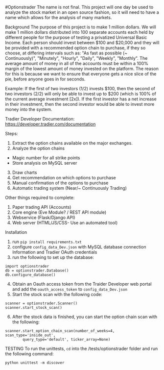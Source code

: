 #Optionstrader
The name is not final.
This project will one day be used to analyze the stock market in an open source fashion, so it will need to have a name which allows for the analysis of many markets.

Background
The purpose of this project is to make 1 million dollars.  We will make 1 million dollars distributed into 100 separate accounts each held by different people for the purpose of testing a privatized Universal Basic Income. Each person should invest between $100 and $20,000 and they will be provided with a recommended option chain to purchase, if they so choose, at differing intervals
such as: "As fast as possible (~ Continuously)", "Minutely", "Hourly", "Daily", "Weekly", "Monthly". The average amount of money in all of the accounts must be within a 100% margin of the lowest amount
of money invested on the platform.  The reason for this is because we want to ensure that everyone gets a nice slice of the pie, before anyone goes in for seconds.

Example:
If the first of two investors (1/2) invests $100, then the second of two investors (2/2) will only be able to invest up to $200 (which is 100% of the current average investment [2x]).
If the first investor has a net increase in their investment, then the second investor would be able to invest more money into the system.

Tradier Developer Documentation:
https://developer.tradier.com/documentation

Steps:
1) Extract the option chains available on the major exchanges.
2) Analyze the option chains
  - Magic number for all strike points
  - Store analysis on MySQL server
3) Draw charts
4) Get recommendation on which options to purchase
5) Manual confirmation of the options to purchase
6) Automatic trading system (Near/~ Continuously Trading)

Other things required to complete:
1) Paper trading API (Accounts)
2) Core engine (Eve Module? / REST API module)
3) Webservice (Flask/Django API)
4) Web server (HTML/JS/CSS- Use an automated tool)

Installation
1) run `pip install requirements.txt`
2) configure `config_data_Dev.json` with MySQL database connection Information and Tradier OAuth credentials
3) run the following to set up the database:
```
import optionstrader
db = optionstrader.Database()
db.configure_database()
```
4) Obtain an Oauth access token from the Traider Developer web portal and add the `oauth_access_token` to `config_data_Dev.json`
5) Start the stock scan with the following code:
```
scanner = optionstrader.Scanner()
scanner.start_stock_scan()
```
6) After the stock data is finished, you can start the option chain scan with the following:

```
scanner.start_option_chain_scan(number_of_weeks=4, scan_type='inside_out',
        query_type='default', ticker_array=None)
```


TESTING
To run the unittests, `cd` into the /tests/optionstrader folder and run the following command:

`python unittest -m discover`
